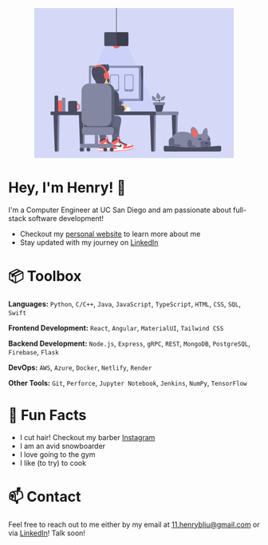 <p align="center">
  <img src="/henrybliu.gif" alt="GIF" height="300">
</p>

# Hey, I'm Henry! 👋

I'm a Computer Engineer at UC San Diego and am passionate about full-stack software development!
- Checkout my [personal website](https://abouthenryliu.com/) to learn more about me
- Stay updated with my journey on [LinkedIn](https://www.linkedin.com/in/henrybliu/)

# 📦 Toolbox
**Languages:** ```Python```, ```C/C++```, ```Java```, ```JavaScript```, ```TypeScript```, ```HTML```, ```CSS```, ```SQL```, ```Swift```

**Frontend Development:** ```React```, ```Angular```, ```MaterialUI```, ```Tailwind CSS```

**Backend Development:** ```Node.js```, ```Express```, ```gRPC```, ```REST```, ```MongoDB```, ```PostgreSQL```, ```Firebase```, ```Flask```

**DevOps:** ```AWS```, ```Azure```, ```Docker```, ```Netlify```, ```Render```

**Other Tools:** ```Git```, ```Perforce```, ```Jupyter Notebook```, ```Jenkins```, ```NumPy```, ```TensorFlow```

# 🤩 Fun Facts
- I cut hair! Checkout my barber [Instagram](https://www.instagram.com/henrysbarbershop/)
- I am an avid snowboarder
- I love going to the gym
- I like (to try) to cook

# 📫 Contact
Feel free to reach out to me either by my email at 11.henrybliu@gmail.com or via [LinkedIn](https://www.linkedin.com/in/henrybliu/)! Talk soon!
